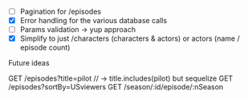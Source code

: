 - [ ] Pagination for /episodes
- [x] Error handling for the various database calls
- [ ] Params validation -> yup approach
- [x] Simplify to just /characters (characters & actors) or actors (name / episode count)

Future ideas

GET /episodes?title=pilot // -> title.includes(pilot) but sequelize
GET /episodes?sortBy=USviewers
GET /season/:id/episode/:nSeason
